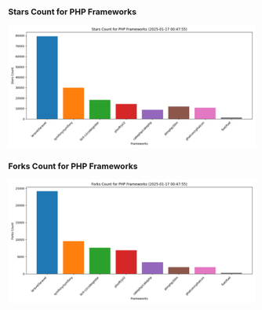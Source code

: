 ### Stars Count for PHP Frameworks

![Stars Chart](./archive/charts/20250117004755_stars_count.png)

### Forks Count for PHP Frameworks

![Forks Chart](./archive/charts/20250117004755_forks_count.png)

